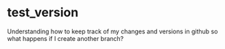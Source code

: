 # test_version
Understanding how to keep track of my changes and versions in github
so what happens if I create another branch?
